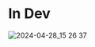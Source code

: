 # In Dev

![2024-04-28_15 26 37](https://github.com/wildmaster84/ImageDisplays/assets/46942741/d89c9692-f1ff-4f0d-a0ce-7aa316e85362)

